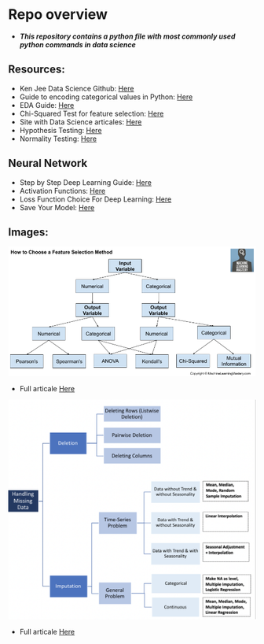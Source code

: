 # Repo overview
* ***This repository contains a python file with most commonly used python commands in data science***

## Resources:
* Ken Jee Data Science Github: [Here](https://github.com/PlayingNumbers/data_science_starter/blob/master/ds_common_functions.py)
* Guide to encoding categorical values in Python: [Here](https://pbpython.com/categorical-encoding.html)
* EDA Guide: [Here](https://towardsdatascience.com/an-extensive-guide-to-exploratory-data-analysis-ddd99a03199e)
* Chi-Squared Test for feature selection: [Here](https://towardsdatascience.com/chi-square-test-for-feature-selection-in-machine-learning-206b1f0b8223)
* Site with Data Science articales: [Here](https://towardsdatascience.com/)
* Hypothesis Testing: [Here](https://machinelearningmastery.com/statistical-hypothesis-tests-in-python-cheat-sheet/)
* Normality Testing: [Here](https://machinelearningmastery.com/a-gentle-introduction-to-normality-tests-in-python/)

## Neural Network
* Step by Step Deep Learning Guide: [Here](https://machinelearningmastery.com/tutorial-first-neural-network-python-keras/)
* Activation Functions: [Here](https://towardsdatascience.com/activation-functions-neural-networks-1cbd9f8d91d6)
* Loss Function Choice For Deep Learning: [Here](https://machinelearningmastery.com/how-to-choose-loss-functions-when-training-deep-learning-neural-networks/)
* Save Your Model: [Here](https://machinelearningmastery.com/save-load-keras-deep-learning-models/)

## Images:
![alt text][Image1]
* Full articale [Here](https://machinelearningmastery.com/feature-selection-with-real-and-categorical-data/)

![alt text][Image2]
* Full articale [Here](https://towardsdatascience.com/how-to-handle-missing-data-8646b18db0d4)

[Image1]: https://github.com/AlexOsokin97/ds_starter_commands/blob/master/Images/How-to-Choose-Feature-Selection-Methods-For-Machine-Learning.png "Feature_Selection_Methods"
[Image2]: https://github.com/AlexOsokin97/ds_starter_commands/blob/master/Images/Handling_Missing_Data.png
